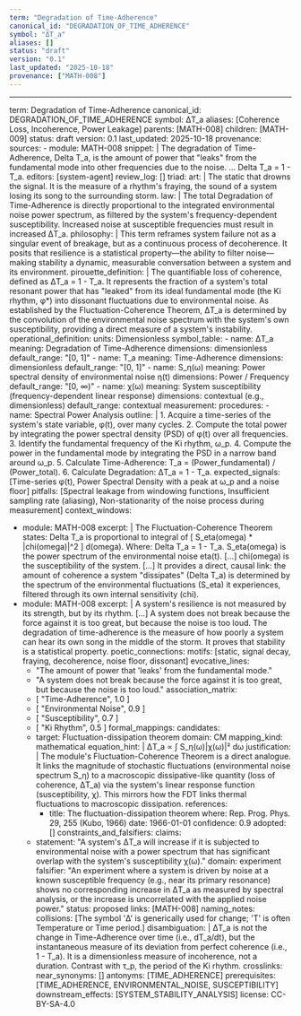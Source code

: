 ```yaml
---
term: "Degradation of Time-Adherence"
canonical_id: "DEGRADATION_OF_TIME_ADHERENCE"
symbol: "ΔT_a"
aliases: []
status: "draft"
version: "0.1"
last_updated: "2025-10-18"
provenance: ["MATH-008"]
---
```


---
term: Degradation of Time-Adherence
canonical_id: DEGRADATION_OF_TIME_ADHERENCE
symbol: ΔT_a
aliases: [Coherence Loss, Incoherence, Power Leakage]
parents: [MATH-008]
children: [MATH-009]
status: draft
version: 0.1
last_updated: 2025-10-18
provenance:
  sources:
    - module: MATH-008
      snippet: |
        The degradation of Time-Adherence, Delta T_a, is the amount of power that "leaks" from the fundamental mode into other frequencies due to the noise. ... Delta T_a = 1 - T_a.
  editors: [system-agent]
  review_log: []
triad:
  art: |
    The static that drowns the signal. It is the measure of a rhythm's fraying, the sound of a system losing its song to the surrounding storm.
  law: |
    The total Degradation of Time-Adherence is directly proportional to the integrated environmental noise power spectrum, as filtered by the system's frequency-dependent susceptibility. Increased noise at susceptible frequencies must result in increased ΔT_a.
  philosophy: |
    This term reframes system failure not as a singular event of breakage, but as a continuous process of decoherence. It posits that resilience is a statistical property—the ability to filter noise—making stability a dynamic, measurable conversation between a system and its environment.
pirouette_definition: |
  The quantifiable loss of coherence, defined as ΔT_a = 1 - T_a. It represents the fraction of a system's total resonant power that has "leaked" from its ideal fundamental mode (the Ki rhythm, φ*) into dissonant fluctuations due to environmental noise. As established by the Fluctuation-Coherence Theorem, ΔT_a is determined by the convolution of the environmental noise spectrum with the system's own susceptibility, providing a direct measure of a system's instability.
operational_definition:
  units: Dimensionless
  symbol_table:
    - name: ΔT_a
      meaning: Degradation of Time-Adherence
      dimensions: dimensionless
      default_range: "[0, 1]"
    - name: T_a
      meaning: Time-Adherence
      dimensions: dimensionless
      default_range: "[0, 1]"
    - name: S_η(ω)
      meaning: Power spectral density of environmental noise η(t)
      dimensions: Power / Frequency
      default_range: "[0, ∞)"
    - name: χ(ω)
      meaning: System susceptibility (frequency-dependent linear response)
      dimensions: contextual (e.g., dimensionless)
      default_range: contextual
  measurement:
    procedures:
      - name: Spectral Power Analysis
        outline: |
          1. Acquire a time-series of the system's state variable, φ(t), over many cycles.
          2. Compute the total power by integrating the power spectral density (PSD) of φ(t) over all frequencies.
          3. Identify the fundamental frequency of the Ki rhythm, ω_p.
          4. Compute the power in the fundamental mode by integrating the PSD in a narrow band around ω_p.
          5. Calculate Time-Adherence: T_a = (Power_fundamental) / (Power_total).
          6. Calculate Degradation: ΔT_a = 1 - T_a.
        expected_signals: [Time-series φ(t), Power Spectral Density with a peak at ω_p and a noise floor]
        pitfalls: [Spectral leakage from windowing functions, Insufficient sampling rate (aliasing), Non-stationarity of the noise process during measurement]
context_windows:
  - module: MATH-008
    excerpt: |
      The Fluctuation-Coherence Theorem states: Delta T_a is proportional to integral of [ S_eta(omega) * |chi(omega)|^2 ] d(omega). Where: Delta T_a = 1 - T_a. S_eta(omega) is the power spectrum of the environmental noise eta(t). [...] chi(omega) is the susceptibility of the system. [...] It provides a direct, causal link: the amount of coherence a system "dissipates" (Delta T_a) is determined by the spectrum of the environmental fluctuations (S_eta) it experiences, filtered through its own internal sensitivity (chi).
  - module: MATH-008
    excerpt: |
      A system's resilience is not measured by its strength, but by its rhythm. [...] A system does not break because the force against it is too great, but because the noise is too loud. The degradation of time-adherence is the measure of how poorly a system can hear its own song in the middle of the storm. It proves that stability is a statistical property.
poetic_connections:
  motifs: [static, signal decay, fraying, decoherence, noise floor, dissonant]
  evocative_lines:
    - "The amount of power that 'leaks' from the fundamental mode."
    - "A system does not break because the force against it is too great, but because the noise is too loud."
  association_matrix:
    - [ "Time-Adherence", 1.0 ]
    - [ "Environmental Noise", 0.9 ]
    - [ "Susceptibility", 0.7 ]
    - [ "Ki Rhythm", 0.5 ]
formal_mappings:
  candidates:
    - target: Fluctuation-dissipation theorem
      domain: CM
      mapping_kind: mathematical
      equation_hint: |
        ΔT_a ∝ ∫ S_η(ω)|χ(ω)|² dω
      justification: |
        The module's Fluctuation-Coherence Theorem is a direct analogue. It links the magnitude of stochastic fluctuations (environmental noise spectrum S_η) to a macroscopic dissipative-like quantity (loss of coherence, ΔT_a) via the system's linear response function (susceptibility, χ). This mirrors how the FDT links thermal fluctuations to macroscopic dissipation.
      references:
        - title: The fluctuation-dissipation theorem
          where: Rep. Prog. Phys. 29, 255 (Kubo, 1966)
          date: 1966-01-01
      confidence: 0.9
  adopted:
    []
constraints_and_falsifiers:
  claims:
    - statement: "A system's ΔT_a will increase if it is subjected to environmental noise with a power spectrum that has significant overlap with the system's susceptibility χ(ω)."
      domain: experiment
      falsifier: "An experiment where a system is driven by noise at a known susceptible frequency (e.g., near its primary resonance) shows no corresponding increase in ΔT_a as measured by spectral analysis, or the increase is uncorrelated with the applied noise power."
      status: proposed
      links: [MATH-008]
naming_notes:
  collisions: [The symbol 'Δ' is generically used for change; 'T' is often Temperature or Time period.]
  disambiguation: |
    ΔT_a is not the change in Time-Adherence over time (i.e., dT_a/dt), but the instantaneous measure of its deviation from perfect coherence (i.e., 1 - T_a). It is a dimensionless measure of incoherence, not a duration. Contrast with τ_p, the period of the Ki rhythm.
crosslinks:
  near_synonyms: []
  antonyms: [TIME_ADHERENCE]
  prerequisites: [TIME_ADHERENCE, ENVIRONMENTAL_NOISE, SUSCEPTIBILITY]
  downstream_effects: [SYSTEM_STABILITY_ANALYSIS]
license: CC-BY-SA-4.0